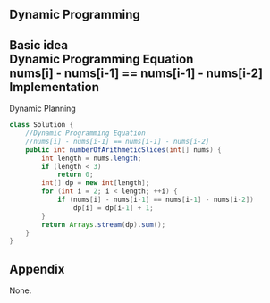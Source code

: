 **Dynamic Programming**  
---
**Basic idea**  
Dynamic Programming Equation  
nums[i] - nums[i-1] == nums[i-1] - nums[i-2]
Implementation
---
Dynamic Planning
```java
class Solution {
    //Dynamic Programming Equation
    //nums[i] - nums[i-1] == nums[i-1] - nums[i-2]
    public int numberOfArithmeticSlices(int[] nums) {
        int length = nums.length;
        if (length < 3)
            return 0;
        int[] dp = new int[length];
        for (int i = 2; i < length; ++i) {
            if (nums[i] - nums[i-1] == nums[i-1] - nums[i-2])
                dp[i] = dp[i-1] + 1;
        }
        return Arrays.stream(dp).sum();
    }
}
```
**Appendix**
---
None.